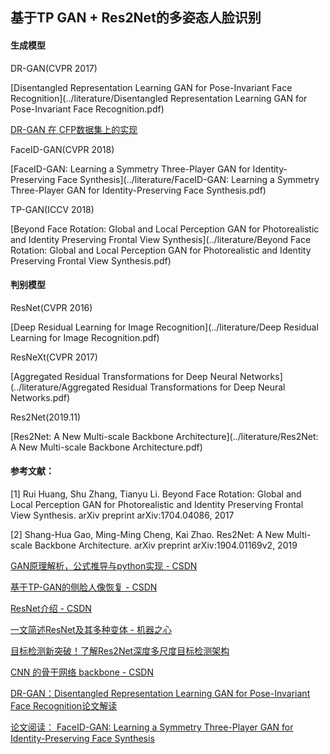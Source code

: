 ## 基于TP GAN + Res2Net的多姿态人脸识别

#### 生成模型

DR-GAN(CVPR 2017)

[Disentangled Representation Learning GAN for Pose-Invariant Face Recognition](../literature/Disentangled Representation Learning GAN for Pose-Invariant Face Recognition.pdf)

[DR-GAN 在 CFP数据集上的实现](https://github.com/kayamin/DR-GAN)

FaceID-GAN(CVPR 2018)

[FaceID-GAN: Learning a Symmetry Three-Player GAN for Identity-Preserving Face Synthesis](../literature/FaceID-GAN: Learning a Symmetry Three-Player GAN for Identity-Preserving Face Synthesis.pdf)

TP-GAN(ICCV 2018)

[Beyond Face Rotation: Global and Local Perception GAN for Photorealistic and Identity Preserving Frontal View Synthesis](../literature/Beyond Face Rotation: Global and Local Perception GAN for Photorealistic and Identity Preserving Frontal View Synthesis.pdf)

#### 判别模型

ResNet(CVPR 2016)

[Deep Residual Learning for Image Recognition](../literature/Deep Residual Learning for Image Recognition.pdf)

ResNeXt(CVPR 2017)

[Aggregated Residual Transformations for Deep Neural Networks](../literature/Aggregated Residual Transformations for Deep Neural Networks.pdf)

Res2Net(2019.11)

[Res2Net: A New Multi-scale Backbone Architecture](../literature/Res2Net: A New Multi-scale Backbone Architecture.pdf)

#### 参考文献：

[1] Rui Huang, Shu Zhang, Tianyu Li. Beyond Face Rotation: Global and Local Perception GAN for Photorealistic and Identity Preserving Frontal View Synthesis. arXiv preprint arXiv:1704.04086, 2017

[2] Shang-Hua Gao, Ming-Ming Cheng, Kai Zhao. Res2Net: A New Multi-scale Backbone Architecture. arXiv preprint arXiv:1904.01169v2, 2019

[GAN原理解析，公式推导与python实现 - CSDN](https://blog.csdn.net/qq_39422642/article/details/79004646)

[基于TP-GAN的侧脸人像恢复 - CSDN](https://blog.csdn.net/zhuimengshaonian66/article/details/83413646)

[ResNet介绍 - CSDN](https://blog.csdn.net/u013181595/article/details/80990930)

[一文简述ResNet及其多种变体 - 机器之心](https://mbd.baidu.com/newspage/data/landingshare?pageType=1&isBdboxFrom=1&context=%7B%22nid%22%3A%22news_9688944228228558526%22%7D)

[目标检测新突破！了解Res2Net深度多尺度目标检测架构](https://mp.weixin.qq.com/s?__biz=MzIxODM4MjA5MA==&mid=2247492127&idx=4&sn=3f0a147210a7cda8a5d326955ec915c9&chksm=97e9c87aa09e416cc19c164c6b3db2c99234c6a9ab86f1c4c6fa7f3f2197527cb55fbff9513a&mpshare=1&scene=1&srcid=12176cj61Wv4If5KRSFFmlls&sharer_sharetime=1576572914152&sharer_shareid=84848f604153d18786b882c837b05da7&exportkey=AxvPZDRbE%2B6n%2FKtCXDGXrU4%3D&pass_ticket=SxgxXcAY9XDPbROh1yfM9gGW4H9kX%2BJ%2B%2FPqm6E2x1D6Y5KVn2EDxWXvI6s8%2BvRsC#rd)

[CNN 的骨干网络 backbone - CSDN](https://blog.csdn.net/baishuo8/article/details/89926028)

[DR-GAN：Disentangled Representation Learning GAN for Pose-Invariant Face Recognition论文解读](https://blog.csdn.net/qq_34914551/article/details/87365119)

[论文阅读： FaceID-GAN: Learning a Symmetry Three-Player GAN for Identity-Preserving Face Synthesis](https://blog.csdn.net/tobale/article/details/80841361)